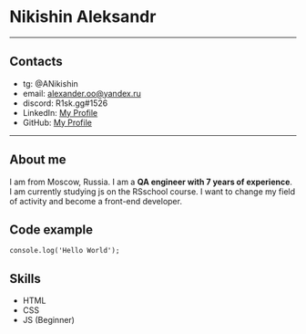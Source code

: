 Nikishin Aleksandr
===
***

## Contacts
* tg: @ANikishin
* email: alexander.oo@yandex.ru
* discord: R1sk.gg#1526
* LinkedIn: [My Profile](https://www.linkedin.com/in/aleksandr-nikishin-9b5003187/)
* GitHub: [My Profile](https://github.com/NAleksandr)

***

## About me

I am from Moscow, Russia. I am a **QA engineer with 7 years of experience**. I am currently studying js on the RSschool course.
I want to change my field of activity and become a front-end developer.

## Code example

```
console.log('Hello World');
```

## Skills
* HTML
* CSS
* JS (Beginner)



